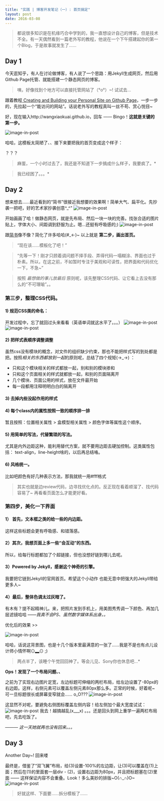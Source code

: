 ```yaml
---
title: "实践 | 博客开发笔记（一）: 首页搞定"
layout: post
date: 2016-03-08
---
```


> 都说很多知识是在机缘巧合中学到的，我一直想设计自己的博客，但是技术不全。有一天偶然看到一篇老外写的教程，他说在一个下午搭建起你的第一个Blog，于是故事就发生了……

## <span class="each-day">Day 1</span>
今天逛知乎，有人在讨论做博客，有人说了一个思路：用Jekyll生成网页，然后用Github Page托管、就能搭建一个静态网页的博客。

> 咦，好像找到个地方可以直接托管网站了（°ο°）~! 试试去…

跟着教程[ Creating and Building your Personal Site on Github Page](http://jmcglone.com/guides/github-pages/ )，一步一步的，先拉起一个“能访问的网站”。话说老外写的教程真叫一丝不苟、赏心悦目~

好，现在输入http://wangxiaokuai.github.io，回车 —— Bingo！**这就是关键的第一步。**

![image-in-post](/img/blog001/001.jpg)

哈哈，这模板太简陋了、、接下来要把我的首页变成这个样子：

？？？

> 麻蛋，一个小时过去了，我还是不知道下一步搞成什么样子，我要疯了。*

> 我已经困了。。。*

## <span class="each-day">Day 2</span>

想来想去……最近看到的“简书”很接近我想要的效果啊！简单大气、扁平化。先抄袭一把吧，好的艺术家抄袭创意^_^"
![image-in-post](/img/blog001/003.jpg)

开始画画了哈！做静态网页，就是先布局、然后一块一块的完善。找张合适的图片贴上，字体大小、间距调到舒服为止。嗯...还挺有呼吸感的;)
![image-in-post](/img/blog001/002.jpg)

跟[简书](http://www.jianshu.com/)像不像？简化了许多哈哈(#_<-)~ 以上就是 **第二步，画出首页。** 

> “现在该……模板化了吧！”

> “先等一下！刚才只顾着调问题不择手段、弄得代码一塌糊涂、界面也过于朴素。所以，在这之前，不如暂时专注于美观和可读性，把界面和代码优化一下，不急~”

> 按照 *最想做的事儿放最后* 原则呢，该先整理CSS代码、让它看上去没有那么的“不可理喻”。。

### 第三步，整理CSS代码。

#### 1) 规范CSS类的命名：
开发过程中，忘了就回过头来看看（英语单词就这水平了。。。）
![image-in-post](/img/blog001/006.png)
![image-in-post](/img/blog001/007.png)

#### 2) 把样式表顺序调整调整
虽然css没有模块的概念，对文件的组织缺少约束，那也不能把样式写的到处都是把。按照*相关的东西都放到一起*的原则呢，总结了四个规矩(→_→) ：

* 只和这个模块相关的样式都放一起，别和别的模块掺和
* 只和这个页面相关的样式就都放一起，和别的页面隔离开
* 几个模块、页面公用的样式，放在文件最开始
* 每一段都用注释明明白白的隔离开

#### 3) 去掉内些没起作用的样式

#### 4) 每个class内的属性按照一致的顺序排一排
暂且按照：位置相关属性 > 盒模型相关属性 > 颜色字体等属性这个顺序。

#### 5) 用简单的写法，代替繁琐的写法。
尤其是内外边距这种，能利用替代方案，就不要用边距去硬加控制。这类属性包括：
text-align，line-height啥的，以后再总结咯。

#### 6) 风格统一。
比如吧颜色有好几种表示方法，那我就统一用#fff格式



> 其实也就是边review代码，边寻找优化点的。反正现在看着顺溜了、找代码容易了~ 再看看页面怎么才能更好看。

### 第四步，美化一下界面

#### 1） 首先，文本框之类的给一些的内边距。
这样这些标题会更有呼吸感、和错落感。

#### 2）其次，我想页面上多一些“会互动”的东西。
所以，给每行标题都加了个超链接，但也没想好链到哪儿去呢。

#### 3）Powered by Jekyll，感谢这个神奇的引擎。
我要把它链到Jekyll的官网首页。希望这个小动作 也能无意中把强大的Jekyll带给更多人~

#### 4）最后，整体色调太过灰暗了。
有木有？提不起精神儿。来，把照片发到手机上，用美图秀秀调一下颜色、再加几层滤镜哈哈 ——*我真不会PS、虽然数字媒体系出身。。*

优化后的效果 >> 

![image-in-post](/img/blog001/004.jpg)

哈哈，话说这背景图，也是十几个版本里最满意的一张了……我是不是也有点儿设计师小情怀啊⊙▂⊙ ;)

> 两点半了，该睡个午觉回回神了。等会儿见、Sony你也休息吧…*

**Ops！发现了一个布局问题、、**

之前为了实现右边图片定宽，左边标题可伸缩的两栏布局，给左边设置了-80px的右边距。这样，右侧元素可以覆盖左侧元素80px那么多。正常的时候，好着呢~ 可一旦标题很长或屏幕变窄就会…… o_O???
![image-in-post](/img/blog001/shuangfeiyi-001.png)

这显然不对呢，要避免右侧图标覆盖左侧内容！给左侧加个最大宽度试试：
![image-in-post](/img/blog001/shuangfeiyi-002.png)
我去！越搞越乱(x___x) 。。。还是回头到网上重学一遍两栏布局吧，先去吃饭了。

*——— 这一天她就再也没有回来。。。*

## <span class="each-day">Day 3</span>

Another Day~! 回来喽

最终是，借鉴了“双飞翼”布局，给(3)设置-100%的左边距，让(3)可以覆盖在(1)上面；然后在(1)的里面套一层div - (2)，设置右边距为80px，并且把标题塞在(2)里面 —— 这样保证内容不会重叠。Look！多么美妙的排版~O(∩_∩)O~
![image-in-post](/img/blog001/shuangfeiyi-003.png)

> 好就这样、下面要……拆分模板了……

